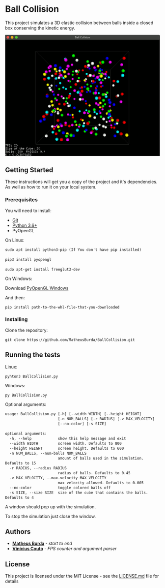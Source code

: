 # Ball Collision

This project simulates a 3D elastic collision between balls inside a closed box conserving the kinetic energy.

![BallCollision](https://github.com/MatheusBurda/BallCollision/blob/master/Extras/BallCollision2.gif)

## Getting Started

These instructions will get you a copy of the project and it's dependencies. As well as how to run it on your local system.

### Prerequisites

You will need to install:

* [Git](https://git-scm.com/downloads)
* [Python 3.6+](https://www.python.org/downloads/)
* PyOpenGL

On Linux:
```
sudo apt install python3-pip (If You don't have pip installed)

pip3 install pyopengl

sudo apt-get install freeglut3-dev
```

On Windows:

Download [PyOpenGL Windows](https://www.lfd.uci.edu/~gohlke/pythonlibs/#pyopengl)

And then:
```
pip install path-to-the-whl-file-that-you-downloaded
```

### Installing

Clone the repository:

```
git clone https://github.com/MatheusBurda/BallCollision.git
```

## Running the tests

Linux:
```
pyhton3 BallCollision.py
```
Windows:
```
py BallCollision.py
```

Optional arguments:
```
usage: BallCollision.py [-h] [--width WIDTH] [--height HEIGHT]
                        [-n NUM_BALLS] [-r RADIUS] [-v MAX_VELOCITY]
                        [--no-color] [-s SIZE]

optional arguments:
  -h, --help            show this help message and exit
  --width WIDTH         screen width. Defaults to 800
  --height HEIGHT       screen height. Defaults to 600
  -n NUM_BALLS, --num-balls NUM_BALLS
                        amount of balls used in the simulation. Defaults to 15
  -r RADIUS, --radius RADIUS
                        radius of balls. Defaults to 0.45
  -v MAX_VELOCITY, --max-velocity MAX_VELOCITY
                        max velocity allowed. Defaults to 0.005
  --no-color            toggle colored balls off
  -s SIZE, --size SIZE  size of the cube that contains the balls. Defaults to 4
```

A window should pop up with the simulation.

To stop the simulation just close the window.

## Authors

* **[Matheus Burda](https://github.com/MatheusBurda)** - *start to end* 
* **[Vinícius Couto](https://github.com/vcoutasso)** - *FPS counter and argument parser* 

## License

This project is licensed under the MIT License - see the [LICENSE.md](LICENSE.md) file for details
